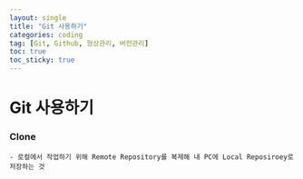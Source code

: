 ```yaml
---
layout: single
title: "Git 사용하기"
categories: coding
tag: [Git, Github, 형상관리, 버전관리]
toc: true
toc_sticky: true 
---
```


# Git 사용하기

### Clone 
```
- 로컬에서 작업하기 위해 Remote Repository를 복제해 내 PC에 Local Reposiroey로 저장하는 것
```


